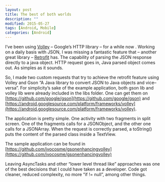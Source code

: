 ```yaml
---
layout: post
title: The best of both worlds
description: ""
modified: 2015-05-27
tags: [Android, Mobile]
categories: [Android]
---
```


I’ve been using [Volley](https://developer.android.com/training/volley/index.html) – Google’s HTTP library – for a while now . Working on a daily basis with JSON, I was missing a fantastic feature that – another great library – [Retrofit](http://square.github.io/retrofit/) has. The capability of parsing the JSON response directly to a java object. HTTP request goes in, Java parsed object comes out. As simples as it sounds.

So, I made two custom requests that try to achieve the retrofit feature using Volley and Gson “A Java library to convert JSON to Java objects and vice–versa”. For simplicity’s sake of the example application, both gson lib and volley lib were already included in the libs folder. One can get them on [https://github.com/google/gson](https://github.com/google/gson) and [https://android.googlesource.com/platform/frameworks/volley](https://android.googlesource.com/platform/frameworks/volley).

The application is pretty simple. One activity with two fragments in split screen. One of the fragments calls for a JSONObject, and the other one calls for a JSONArray. When the request is correctly parsed, a toString() puts the content of the parsed class inside a TextView.

The sample application can be found in [https://github.com/ivocosme/gsonenhancingvolley](https://github.com/ivocosme/gsonenhancingvolley)

Leaving AsyncTasks and other “lower level thread like” approaches was one of the best decisions that I could have taken as a developer. Code got cleaner, reduced complexity, no more “if != null”, among other things.